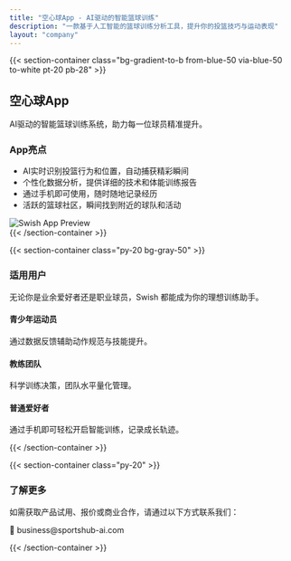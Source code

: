 ```yaml
---
title: "空心球App - AI驱动的智能篮球训练"
description: "一款基于人工智能的篮球训练分析工具，提升你的投篮技巧与运动表现"
layout: "company"
---
```


{{< section-container class="bg-gradient-to-b from-blue-50 via-blue-50 to-white pt-20 pb-28" >}}
<div class="max-w-4xl mx-auto text-center">
  <h2 class="text-4xl font-bold mb-6">空心球App</h2>
  <p class="text-xl text-gray-600">AI驱动的智能篮球训练系统，助力每一位球员精准提升。</p>
</div>

<div class="max-w-5xl mx-auto grid grid-cols-1 md:grid-cols-2 gap-12 items-start px-4 md:px-0 mt-12">
  <div>
    <h3 class="text-2xl font-bold mb-4">App亮点</h3>
    <ul class="list-disc list-inside text-gray-700 text-lg space-y-3">
      <li>AI实时识别投篮行为和位置，自动捕获精彩瞬间</li>
      <li>个性化数据分析，提供详细的技术和体能训练报告</li>
      <li>通过手机即可使用，随时随地记录经历</li>
      <li>活跃的篮球社区，瞬间找到附近的球队和活动</li>
    </ul>
  </div>
  <div>
    <img src="/images/swish.png" alt="Swish App Preview" class="rounded-xl shadow-md" />
  </div>
</div>
{{< /section-container >}}

{{< section-container class="py-20 bg-gray-50" >}}
<div class="max-w-4xl mx-auto text-center">
  <h3 class="text-3xl font-bold mb-6">适用用户</h3>
  <p class="text-xl text-gray-600 mb-6">无论你是业余爱好者还是职业球员，Swish 都能成为你的理想训练助手。</p>
  <div class="grid grid-cols-1 md:grid-cols-3 gap-8 mt-8 text-left">
    <div>
      <h4 class="font-bold text-xl mb-2">青少年运动员</h4>
      <p class="text-gray-600">通过数据反馈辅助动作规范与技能提升。</p>
    </div>
    <div>
      <h4 class="font-bold text-xl mb-2">教练团队</h4>
      <p class="text-gray-600">科学训练决策，团队水平量化管理。</p>
    </div>
    <div>
      <h4 class="font-bold text-xl mb-2">普通爱好者</h4>
      <p class="text-gray-600">通过手机即可轻松开启智能训练，记录成长轨迹。</p>
    </div>
  </div>
</div>
{{< /section-container >}}

{{< section-container class="py-20" >}}
<div class="max-w-4xl mx-auto text-center">
  <h3 class="text-3xl font-bold mb-6">了解更多</h3>
  <p class="text-xl text-gray-600 mb-4">如需获取产品试用、报价或商业合作，请通过以下方式联系我们：</p>
  <p class="text-lg text-primary-600 font-semibold">📧 business@sportshub-ai.com</p>
</div>
{{< /section-container >}}
